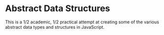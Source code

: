 # Abstract Data Structures
This is a 1/2 academic, 1/2 practical attempt at creating some of the various abstract data types and structures in JavaScript.

